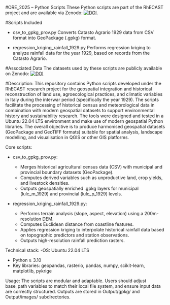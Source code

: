 #ORE_2025 – Python Scripts
These Python scripts are part of the RhECAST project and are available via Zenodo: [![DOI](https://zenodo.org/badge/DOI/10.5281/zenodo.15389080.svg)](https://doi.org/10.5281/zenodo.15389080).

#Scripts Included

- csv_to_gpkg_prov.py
Converts Catasto Agrario 1929 data from CSV format into GeoPackage (.gpkg) format.

- regression_kriging_rainfall_1929.py
Performs regression kriging to analyze rainfall data for the year 1929, based on records from the Catasto Agrario.

#Associated Data
The datasets used by these scripts are publicly available on Zenodo: [![DOI](https://zenodo.org/badge/DOI/10.5281/zenodo.15388896.svg)](https://doi.org/10.5281/zenodo.15388896)

#Description:
This repository contains Python scripts developed under the RhECAST research project for the geospatial integration and historical reconstruction of land use, agroecological practices, and climatic variables in Italy during the interwar period (specifically the year 1929). The scripts facilitate the processing of historical census and meteorological data in combination with modern geospatial datasets to support environmental history and sustainability research.
The tools were designed and tested in a Ubuntu 22.04 LTS environment and make use of modern geospatial Python libraries. The overall objective is to produce harmonised geospatial datasets (GeoPackage and GeoTIFF formats) suitable for spatial analysis, landscape modelling, and visualisation in QGIS or other GIS platforms.

Core scripts:

- csv_to_gpkg_prov.py:
    - Merges historical agricultural census data (CSV) with municipal and provincial boundary datasets (GeoPackage).
    - Computes derived variables such as unproductive land, crop yields, and livestock densities.
    - Outputs geospatially enriched .gpkg layers for municipal (lulc_m_1929) and provincial (lulc_p_1929) levels.

- regression_kriging_rainfall_1929.py:
    - Performs terrain analysis (slope, aspect, elevation) using a 200m-resolution DEM.
    - Computes Euclidean distance from coastline features.
    - Applies regression kriging to interpolate historical rainfall data based on topographic predictors and station observations.
    - Outputs high-resolution rainfall prediction rasters.

Technical stack:
  -OS: Ubuntu 22.04 LTS
  - Python ≥ 3.10
  - Key libraries: geopandas, rasterio, pandas, numpy, scikit-learn, matplotlib, pykrige

Usage:
The scripts are modular and adaptable. Users should adjust base_path variables to match their local file system, and ensure input data are correctly structured. Outputs are stored in Output/gpkg/ and Output/images/ subdirectories.
